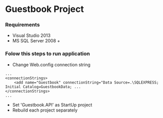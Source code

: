 # Guestbook Project

### Requirements

 * Visual Studio 2013
 * MS SQL Server 2008 +

### Folow this steps to run application

* Change Web.config connection string

``` 
...
<connectionStrings>
    <add name="Guestbook" connectionString="Data Source=.\SQLEXPRESS; Initial Catalog=GuestbookData; ...
</connectionStrings>
...
```

* Set 'Guestbook.API' as StartUp project 
* Rebuild each project separately
